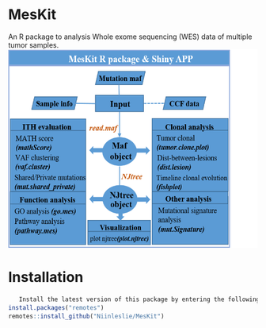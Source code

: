 # MesKit
 An R package to analysis Whole exome sequencing (WES) data of multiple tumor samples.
 <img src="https://github.com/Niinleslie/MesKit/blob/master/vignettes/overview.png"  height="400" width="550">

# Installation   

```R
   Install the latest version of this package by entering the following in R:
install.packages("remotes")
remotes::install_github("Niinleslie/MesKit")
```
